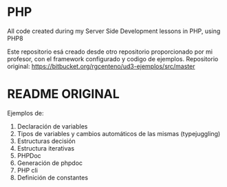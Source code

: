 # PHP
All code created during my Server Side Development lessons in PHP, using PHP8

Este repositorio esá creado desde otro repositorio proporcionado por mi profesor, con el framework configurado y codigo de ejemplos.
Repositorio original: https://bitbucket.org/rgcenteno/ud3-ejemplos/src/master

# README ORIGINAL
Ejemplos de:
1.  Declaración de variables
2.  Tipos de variables y cambios automáticos de las mismas (typejuggling)
3.  Estructuras decisión
4.  Estructura iterativas
5.  PHPDoc
6.  Generación de phpdoc
7.  PHP cli
8.  Definición de constantes
